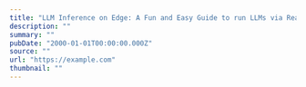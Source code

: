 ```yaml
---
title: "LLM Inference on Edge: A Fun and Easy Guide to run LLMs via React Native on your Phone!"
description: ""
summary: ""
pubDate: "2000-01-01T00:00:00.000Z"
source: ""
url: "https://example.com"
thumbnail: ""
---
```


